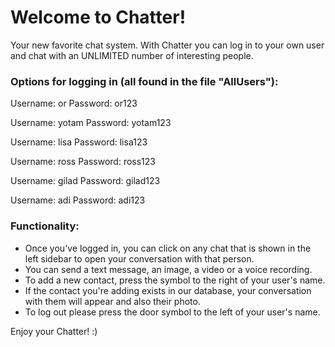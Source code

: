 # Welcome to Chatter!

Your new favorite chat system.
With Chatter you can log in to your own user and chat with an UNLIMITED number of interesting people.

### Options for logging in (all found in the file "AllUsers"):

Username: or
Password: or123

Username: yotam
Password: yotam123

Username: lisa
Password: lisa123

Username: ross
Password: ross123

Username: gilad
Password: gilad123

Username: adi
Password: adi123

### Functionality:

- Once you've logged in, you can click on any chat that is shown in the left sidebar to open your conversation with that person.
- You can send a text message, an image, a video or a voice recording.
- To add a new contact, press the symbol to the right of your user's name.
- If the contact you're adding exists in our database, your conversation with them will appear and also their photo.
- To log out please press the door symbol to the left of your user's name.

Enjoy your Chatter! :)
